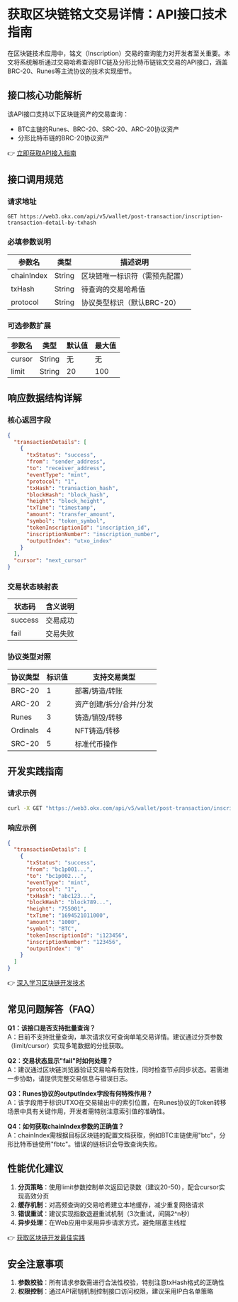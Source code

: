 # 获取区块链铭文交易详情：API接口技术指南

在区块链技术应用中，铭文（Inscription）交易的查询能力对开发者至关重要。本文将系统解析通过交易哈希查询BTC链及分形比特币链铭文交易的API接口，涵盖BRC-20、Runes等主流协议的技术实现细节。

## 接口核心功能解析

该API接口支持以下区块链资产的交易查询：
- BTC主链的Runes、BRC-20、SRC-20、ARC-20协议资产
- 分形比特币链的BRC-20协议资产

👉 [立即获取API接入指南](https://bit.ly/okx_welcome)

## 接口调用规范

### 请求地址
```http
GET https://web3.okx.com/api/v5/wallet/post-transaction/inscription-transaction-detail-by-txhash
```

### 必填参数说明
| 参数名       | 类型   | 描述说明                     |
|------------|--------|----------------------------| 
| chainIndex | String | 区块链唯一标识符（需预先配置） |
| txHash     | String | 待查询的交易哈希值           |
| protocol   | String | 协议类型标识（默认BRC-20）    |

### 可选参数扩展
| 参数名  | 类型   | 默认值 | 最大值 |
|--------|--------|--------|--------|
| cursor | String | 无     | 无     |
| limit  | String | 20     | 100    |

## 响应数据结构详解

### 核心返回字段
```json
{
  "transactionDetails": [
    {
      "txStatus": "success",
      "from": "sender_address",
      "to": "receiver_address",
      "eventType": "mint",
      "protocol": "1",
      "txHash": "transaction_hash",
      "blockHash": "block_hash",
      "height": "block_height",
      "txTime": "timestamp",
      "amount": "transfer_amount",
      "symbol": "token_symbol",
      "tokenInscriptionId": "inscription_id",
      "inscriptionNumber": "inscription_number",
      "outputIndex": "utxo_index"
    }
  ],
  "cursor": "next_cursor"
}
```

### 交易状态映射表
| 状态码 | 含义说明       |
|--------|----------------|
| success| 交易成功       |
| fail   | 交易失败       |

### 协议类型对照
| 协议类型 | 标识值 | 支持交易类型                          |
|----------|--------|---------------------------------------|
| BRC-20   | 1      | 部署/铸造/转账                        |
| ARC-20   | 2      | 资产创建/拆分/合并/分发              |
| Runes    | 3      | 铸造/销毁/转移                        |
| Ordinals | 4      | NFT铸造/转移                          |
| SRC-20   | 5      | 标准代币操作                          |

## 开发实践指南

### 请求示例
```bash
curl -X GET "https://web3.okx.com/api/v5/wallet/post-transaction/inscription-transaction-detail-by-txhash?chainIndex=btc&txHash=abc123&protocol=1"
```

### 响应示例
```json
{
  "transactionDetails": [
    {
      "txStatus": "success",
      "from": "bc1p001...",
      "to": "bc1p002...",
      "eventType": "mint",
      "protocol": "1",
      "txHash": "abc123...",
      "blockHash": "block789...",
      "height": "755001",
      "txTime": "1694521011000",
      "amount": "1000",
      "symbol": "BTC",
      "tokenInscriptionId": "i123456",
      "inscriptionNumber": "123456",
      "outputIndex": "0"
    }
  ]
}
```

👉 [深入学习区块链开发技术](https://bit.ly/okx_welcome)

## 常见问题解答（FAQ）

**Q1：该接口是否支持批量查询？**  
A：目前不支持批量查询，单次请求仅可查询单笔交易详情。建议通过分页参数（limit/cursor）实现多笔数据的分批获取。

**Q2：交易状态显示"fail"时如何处理？**  
A：建议通过区块链浏览器验证交易哈希有效性，同时检查节点同步状态。若需进一步协助，请提供完整交易信息与错误日志。

**Q3：Runes协议的outputIndex字段有何特殊作用？**  
A：该字段用于标识UTXO在交易输出中的索引位置，在Runes协议的Token转移场景中具有关键作用，开发者需特别注意索引值的准确性。

**Q4：如何获取chainIndex参数的正确值？**  
A：chainIndex需根据目标区块链的配置文档获取，例如BTC主链使用"btc"，分形比特币链使用"fbtc"。错误的链标识会导致查询失败。

## 性能优化建议

1. **分页策略**：使用limit参数控制单次返回记录数（建议20-50），配合cursor实现高效分页
2. **缓存机制**：对高频查询的交易哈希建立本地缓存，减少重复网络请求
3. **错误重试**：建议实现指数退避重试机制（3次重试，间隔2^n秒）
4. **异步处理**：在Web应用中采用异步请求方式，避免阻塞主线程

👉 [获取区块链开发最佳实践](https://bit.ly/okx_welcome)

## 安全注意事项

1. **参数校验**：所有请求参数需进行合法性校验，特别注意txHash格式的正确性
2. **权限控制**：通过API密钥机制控制接口访问权限，建议采用IP白名单策略